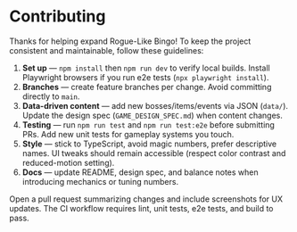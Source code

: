 # Contributing

Thanks for helping expand Rogue-Like Bingo! To keep the project consistent and maintainable, follow these guidelines:

1. **Set up** — `npm install` then `npm run dev` to verify local builds. Install Playwright browsers if you run e2e tests (`npx playwright install`).
2. **Branches** — create feature branches per change. Avoid committing directly to `main`.
3. **Data-driven content** — add new bosses/items/events via JSON (`data/`). Update the design spec (`GAME_DESIGN_SPEC.md`) when content changes.
4. **Testing** — run `npm run test` and `npm run test:e2e` before submitting PRs. Add new unit tests for gameplay systems you touch.
5. **Style** — stick to TypeScript, avoid magic numbers, prefer descriptive names. UI tweaks should remain accessible (respect color contrast and reduced-motion setting).
6. **Docs** — update README, design spec, and balance notes when introducing mechanics or tuning numbers.

Open a pull request summarizing changes and include screenshots for UX updates. The CI workflow requires lint, unit tests, e2e tests, and build to pass.
